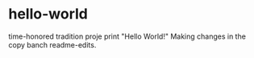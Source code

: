# hello-world
time-honored tradition proje
print "Hello World!"
Making changes in the copy banch readme-edits.

